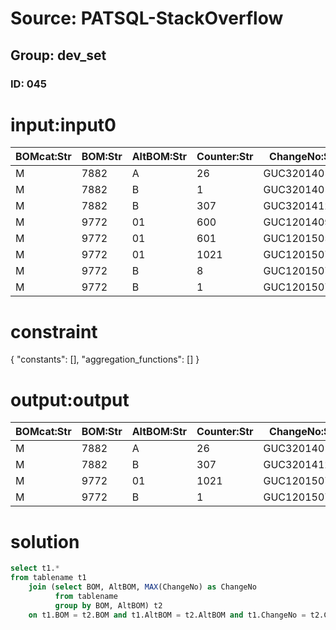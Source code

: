 # Source: PATSQL-StackOverflow
## Group: dev_set
### ID: 045

# input:input0

| BOMcat:Str | BOM:Str | AltBOM:Str | Counter:Str | ChangeNo:Str | DeID:Str | DID:Str | PreCounter:Str | Baseqty:Str |
|---|---|---|---|---|---|---|---|---|
| M | 7882 | A | 26 | GUC320140101 | X |  |  | 100.000 |
| M | 7882 | B | 1 | GUC320140101 | X |  |  | 100.500 |
| M | 7882 | B | 307 | GUC320141225 | X |  | 1 | 100.500 |
| M | 9772 | 01 | 600 | GUC120140904 | X |  | 397 | 116.188 |
| M | 9772 | 01 | 601 | GUC120150504 | X |  | 600 | 116.488 |
| M | 9772 | 01 | 1021 | GUC120150703 | X |  | 601 | 116.488 |
| M | 9772 | B | 8 | GUC120150730 | X |  |  | 100.500 |
| M | 9772 | B | 1 | GUC120150731 | X |  | 8 | 100.000 |

# constraint

{
  "constants": [],
  "aggregation_functions": []
}

# output:output

| BOMcat:Str | BOM:Str | AltBOM:Str | Counter:Str | ChangeNo:Str | DeID:Str | DID:Str | PreCounter:Str | Baseqty:Str |
|---|---|---|---|---|---|---|---|---|
| M | 7882 | A | 26 | GUC320140101 | X |  |  | 100.000 |
| M | 7882 | B | 307 | GUC320141225 | X |  | 1 | 100.500 |
| M | 9772 | 01 | 1021 | GUC120150703 | X |  | 601 | 116.488 |
| M | 9772 | B | 1 | GUC120150731 | X |  | 8 | 100.000 |

# solution

```sql
select t1.*
from tablename t1
    join (select BOM, AltBOM, MAX(ChangeNo) as ChangeNo
          from tablename
          group by BOM, AltBOM) t2
    on t1.BOM = t2.BOM and t1.AltBOM = t2.AltBOM and t1.ChangeNo = t2.ChangeNo
```

